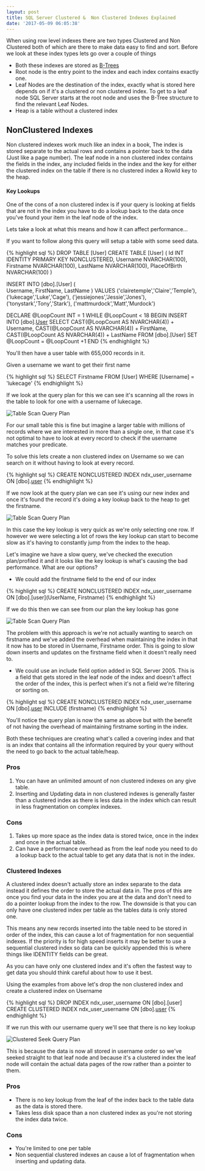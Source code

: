 ```yaml
---
layout: post
title: SQL Server Clustered &  Non Clustered Indexes Explained
date: '2017-05-09 06:05:38'
---
```

When using row level indexes there are two types Clustered and Non Clustered both of which are there to make data easy to find and sort. Before we look at these index types lets go over a couple of things

* Both these indexes are stored as [B-Trees](https://en.wikipedia.org/wiki/B-tree)
* Root node is the entry point to the index and each index contains exactly one.
* Leaf Nodes are the destination of the index, exactly what is stored here depends on if it's a clustered or non clustered index. To get to a leaf node SQL Server starts at the root node and uses the B-Tree structure to find the relevant Leaf Nodes.
* Heap is a table without a clustered index

## NonClustered Indexes ##
Non clustered indexes work much like an index in a book, The index is stored separate to the actual rows  and contains a pointer back to the data (Just like a page number). The leaf node in a non clustered index contains the fields in the index, any included fields in the index and the key for either the clustered index on the table if there is no clustered index a RowId key to the heap.

#### Key Lookups ####
One of the cons of a non clustered index is if your query is looking at fields that are not in the index you have to do a lookup back to the data once you've found your item in the leaf node of the index.

Lets take a look at what this means and how it can affect performance...

If you want to follow along this query will setup a table with some seed data.

{% highlight sql %}
DROP TABLE [User]
CREATE TABLE [User]
(
    Id INT IDENTITY PRIMARY KEY NONCLUSTERED,
    Username NVARCHAR(100),
    Firstname NVARCHAR(100),
    LastName NVARCHAR(100),
    PlaceOfBirth NVARCHAR(100)
)

INSERT INTO [dbo].[User]
    ( 	
    Username,
    FirstName,
    LastName
	)
VALUES
    ('clairetemple','Claire','Temple'),
    ('lukecage','Luke','Cage'),
    ('jessiejones','Jessie','Jones'),
    ('tonystark','Tony','Stark'),
    ('mattmurdock','Matt','Murdock')

DECLARE @LoopCount INT = 1
WHILE @LoopCount < 18
    BEGIN
    INSERT INTO [dbo].[User](Username,FirstName,LastName)
    SELECT 
        CAST(@LoopCount AS NVARCHAR(4)) + Username,
        CAST(@LoopCount AS NVARCHAR(4)) + FirstName,
        CAST(@LoopCount AS NVARCHAR(4)) + LastName 
    FROM [dbo].[User]
    SET @LoopCount = @LoopCount +1
    END
{% endhighlight %}

You'll then have a user table with 655,000 records in it.

Given a username we want to get their first name

{% highlight sql %}
SELECT Firstname FROM [User] WHERE [Username] = 'lukecage'
{% endhighlight %}

If we look at the query plan for this we can see it's scanning all the rows in the table to look for one with a username of lukecage.

![Table Scan Query Plan]({{site.url}}/content/images/2017-indexes-explained/tablescan.jpg)

For our small table this is fine but imagine a larger table with millions of records where we are interested in more than a single one, in that case it's not optimal to have to look at every record to check if the username matches your predicate. 

To solve this lets  create a non clustered index on Username so we can search on it without having to look at every record.

{% highlight sql %}
CREATE NONCLUSTERED INDEX ndx_user_username ON [dbo].[user](UserName)
{% endhighlight %}

If we now look at the query plan we can see it's using our new index and once it's found the record it's doing a key lookup back to the heap to get the firstname.

![Table Scan Query Plan]({{site.url}}/content/images/2017-indexes-explained/nonclusteredkeylookup.jpg)

In this case the key lookup is very quick as we're only selecting one row. If however we were selecting a lot of rows the key lookup can start to become slow as it's having to constantly jump from the index to the heap. 

Let's imagine we have a slow query, we've checked the execution plan/profiled it and it looks like the key lookup is what's causing the bad performance. What are our options? 

* We could add the firstname field to the end of our index 

{% highlight sql %}
CREATE NONCLUSTERED INDEX ndx_user_username ON [dbo].[user](UserName, Firstname)
{% endhighlight %}

If we do this then we can see from our plan the key lookup has gone

![Table Scan Query Plan]({{site.url}}/content/images/2017-indexes-explained/nonclusterednokeylookup.jpg)

The problem with this approach is we're not actually wanting to search on firstname and we've added the overhead when maintaining the index in that it now has to be stored in Username, Firstname order. This is going to slow down inserts and updates on the firstname field when it doesn't really need to.

*  We could use an include field option added in SQL Server 2005. This is a field that gets stored in the leaf node of the index and doesn't affect the order of the index, this is perfect when it's not a field we're filtering or sorting on.

{% highlight sql %}
CREATE NONCLUSTERED INDEX ndx_user_username ON [dbo].[user](UserName) INCLUDE (firstname)
{% endhighlight %}

You'll notice the query plan is now the same as above but with the benefit of not having the overhead of maintaining firstname sorting in the index.

Both these techniques are creating what's called a covering index and that is an index that contains all the information required by your query without the need to go back to the actual table/heap.

### Pros ###
1. You can have an unlimited amount of non clustered indexes on any give table.
2. Inserting and Updating data in non clustered indexes is generally faster than a clustered index as there is less data in the index which can result in less fragmentation on complex indexes.

### Cons ###
1. Takes up more space as the index data is stored twice, once in the index and once in the actual table.
1. Can have  a performance overhead as from the leaf node you need to do a lookup back to the actual table to get any data that is not in the index.

### Clustered Indexes ###

A clustered index doesn't actually store an index separate to the data instead it defines the order to store the actual data in. The pros of this are once you find your data in the index you are at the data and don't need to do a pointer lookup from the index to the row. The downside is that you can only have one clustered index per table as the tables data is only stored one. 

This means any new records inserted into the table need to be stored in order of the index, this can cause a lot of fragmentation for non sequential indexes. If the priority is for high speed inserts it may be better to use a sequential clustered index so data can be quickly appended this is where things like IDENTITY fields can be great.

As you can have only one clustered index and it's often the fastest way to get data you should think careful about how to use it best.

Using the examples from above let's drop the non clustered index and create a clustered index on Username

{% highlight sql %}
DROP INDEX ndx_user_username ON [dbo].[user]
CREATE CLUSTERED INDEX ndx_user_username ON [dbo].[user](UserName) 
{% endhighlight %}

If we run this with our username query we'll see that there is no key lookup

![Clustered Seek Query Plan]({{site.url}}/content/images/2017-indexes-explained/clusteredseek.jpg)

This is because the data is now all stored in username order so we've seeked straight to that leaf node and because it's a clustered index the leaf node will contain the actual data pages of the row rather than a pointer to them.

### Pros ###
* There is no key lookup from the leaf of the index back to the table data as the data is stored there.
* Takes less disk space than a non clustered index as you're not storing the index data twice.

### Cons ###
* You're limited to one per table
* Non sequential clustered indexes an cause a lot of fragmentation when inserting and updating data.



